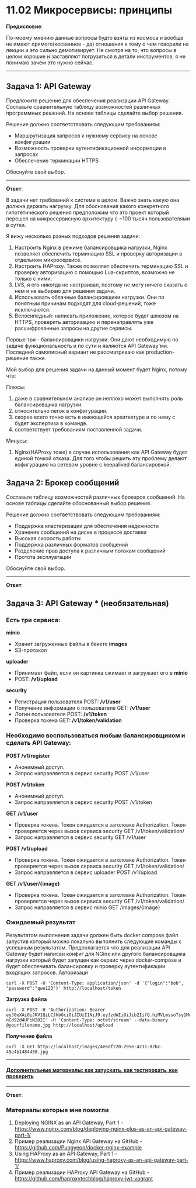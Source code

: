 # 11.02 Микросервисы: принципы

**Предисловие**:

По-моему мнению данные вопросы будто взяты из космоса и вообще не имеют прямого(косвенное - да) отношения к тому
о чем говорили на лекции и это сильно демотивирует.
Не смотря на то, что вопросы в целом хорошие и заставляют погрузиться в детали инструментов, 
я не понимаю зачем это нужно сейчас.

---


## Задача 1: API Gateway 

Предложите решение для обеспечения реализации API Gateway. Составьте сравнительную таблицу возможностей 
различных программных решений. На основе таблицы сделайте выбор решения.

Решение должно соответствовать следующим требованиям:
- Маршрутизация запросов к нужному сервису на основе конфигурации
- Возможность проверки аутентификационной информации в запросах
- Обеспечение терминации HTTPS

Обоснуйте свой выбор.

---

**Ответ**:

В задачи нет требований к системе в целом. Важно знать какую она должна держать нагрузку.
Для обоснования какого конкретного гипотетического решения предположим что это проект который перешел на
микросервисную архитектуру с ~100 тысяч пользователями в сутки.

Я вижу несколько разных подходов решения задачи:

1. Настроить Nginx в режиме балансировщика нагрузки, Nginx позволяет обеспечить терминацию SSL и проверку авторизации 
в отдельном микросервисе.
2. Настроить HAProxy. Также позволяет обеспечить терминацию SSL и проверку авторизацию с помощью Lua-скриптов, возможно
не только с ними.
3. LVS, я его никогда не настраивал, поэтому не могу ничего сказать о нем и не выбираю для решения задачи.
4. Использовать облачные балансировщики нагрузки. Они по понятным причинам подходят для сloud-решений, тоже исключаются.
5. Велосипедный: написать приложение, которое будет шлюзом на HTTPS, проверять авторизацию и перенаправлять уже расшифрованные запросы на другие сервисы.

Первые три - балансировщики нагрузки. Они дают необходимую по задаче функциональность и 
по сути и являются API Gateway'ми.  Последний самописный вариант не рассматриваю как 
production-решение также.

Мой выбор для решения задачи на данный момент будет Nginx, потому что:

Плюсы:

1. даже в сравнительном анализе он неплохо может выполнять роль балансировщика нагрузки.
2. относительно легок в конфигурации.
3. скорее всего точно есть в имеющейся архитектуре и по нему с будет экспертиза в команде.
4. соответствует требованиям поставленной задачи.

Минусы: 

1. Nginx(HAProxy тоже) в случае использования как API Gateway будет единой точкой отказа. 
Для того чтобы решить эту проблему делают кофигурацию на сетевом уровне с keepalived балансировкой.

## Задача 2: Брокер сообщений

Составьте таблицу возможностей различных брокеров сообщений. На основе таблицы сделайте обоснованный выбор решения.

Решение должно соответствовать следующим требованиям:
- Поддержка кластеризации для обеспечения надежности
- Хранение сообщений на диске в процессе доставки
- Высокая скорость  работы
- Поддержка различных форматов сообщений
- Разделение прав доступа к различным потокам сообщений
- Протота эксплуатации

Обоснуйте свой выбор.

---

**Ответ**:



## Задача 3: API Gateway * (необязательная)

### Есть три сервиса:

**minio**
- Хранит загруженные файлы в бакете **images**
- S3-протокол

**uploader**
- Принимает файл, если он картинка сжимает и загружает его в **minio**
- POST: **/v1/upload**

**security**
- Регистрация пользователя POST: **/v1/user**
- Получение информации о пользователе GET: **/v1/user**
- Логин пользователя POST: **/v1/token**
- Проверка токена GET: **/v1/token/validation**

### Необходимо воспользоваться любым балансировщиком и сделать API Gateway:

**POST /v1/register**

- Анонимный доступ.
- Запрос направляется в сервис security POST /v1/user

**POST /v1/token**

- Анонимный доступ.
- Запрос направляется в сервис security POST /v1/token

**GET /v1/user**

- Проверка токена. Токен ожидается в заголовке Authorization. Токен проверяется через вызов сервиса security GET /v1/token/validation/
- Запрос направляется в сервис security GET /v1/user

**POST /v1/upload**

- Проверка токена. Токен ожидается в заголовке Authorization. Токен проверяется через вызов сервиса security GET /v1/token/validation/
- Запрос направляется в сервис uploader POST /v1/upload

**GET /v1/user/{image}**

- Проверка токена. Токен ожидается в заголовке Authorization. Токен проверяется через вызов сервиса security GET /v1/token/validation/
- Запрос направляется в сервис minio  GET /images/{image}

### Ожидаемый результат

Результатом выполнения задачи должен быть docker compose файл запустив который можно локально выполнить следующие команды с успешным результатом.
Предполагается что для реализации API Gateway будет написан конфиг для NGinx или другого балансировщика нагрузки который будет запущен как сервис через docker-compose и будет обеспечивать балансировку и проверку аутентификации входящих запросов.
Авторизаци

```commandline
curl -X POST -H 'Content-Type: application/json' -d '{"login":"bob", "password":"qwe123"}' http://localhost/token
```

**Загрузка файла**

```commandline
curl -X POST -H 'Authorization: Bearer eyJ0eXAiOiJKV1QiLCJhbGciOiJIUzI1NiJ9.eyJzdWIiOiJib2IifQ.hiMVLmssoTsy1MqbmIoviDeFPvo-nCd92d4UFiN2O2I' -H 'Content-Type: octet/stream' --data-binary @yourfilename.jpg http://localhost/upload
```

**Получение файла**

```commandline
curl -X GET http://localhost/images/4e6df220-295e-4231-82bc-45e4b1484430.jpg
```

---

#### [Дополнительные материалы: как запускать, как тестировать, как проверить](https://github.com/netology-code/devkub-homeworks/tree/main/11-microservices-02-principles)

---

**Ответ**:


### Материалы которые мне помогли

1. Deploying NGINX as an API Gateway, Part 1 - https://www.nginx.com/blog/deploying-nginx-plus-as-an-api-gateway-part-1/
2. Пример реализации Nginx API Gateway на GitHub - https://github.com/Pungyeon/docker-nginx-example
3. Using HAProxy as an API Gateway, Part 1 - https://www.haproxy.com/blog/using-haproxy-as-an-api-gateway-part-1/
4. Пример реализации HAProxy API Gateway на GitHub - https://github.com/haproxytechblog/haproxy-jwt-vagrant
